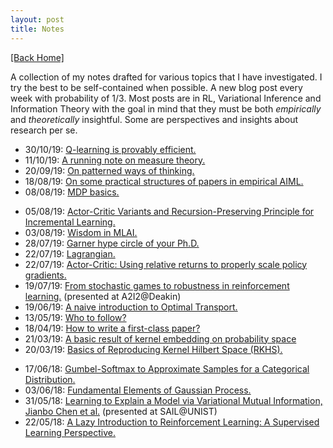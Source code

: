 ```yaml
---
layout: post
title: Notes
---  
```

[[Back Home]](/)   

A collection of my notes drafted for various topics that I have investigated. I try the best to be self-contained when possible. A new blog post every week with probability of $1/3$. Most posts are in RL, Variational Inference and Information Theory with the goal in mind that they must be both *empirically* and *theoretically* insightful. Some are perspectives and insights about research per se. 

* 30/10/19: [Q-learning is provably efficient.](/blogs/q_learning_provable)
* 11/10/19: [A running note on measure theory.](/blogs/measure_theory)
* 20/09/19: [On patterned ways of thinking.](/blogs/rand_great)
* 18/08/19: [On some practical structures of papers in empirical AIML.](/blogs/paper_structures)
* 08/08/19: [MDP basics.](/blogs/mdp)
<!-- * 06/08/19: [Concentration Inequalities.](/blogs/concentration_ineq) -->
* 05/08/19: [Actor-Critic Variants and Recursion-Preserving Principle for Incremental Learning.](/blogs/ac_variants)
* 03/08/19: [Wisdom in MLAI.](/blogs/wisdom)
* 28/07/19: [Garner hype circle of your Ph.D.](/blogs/hype_circle)
* 22/07/19: [Lagrangian.](/blogs/lagrangian)
* 22/07/19: [Actor-Critic: Using relative returns to properly scale policy gradients.](/blogs/actor_critic) 
* 19/07/19: [From stochastic games to robustness in reinforcement learning.](/blogs/sgrl.pdf) (presented at A2I2@Deakin)
* 19/06/19: [A naive introduction to Optimal Transport.](/blogs/ot_intro) 
* 13/05/19: [Who to follow?](/blogs/who_to_follow) 
* 18/04/19: [How to write a first-class paper?](/blogs/how_to_write_papers) 
* 21/03/19: [A basic result of kernel embedding on probability space](/blogs/functional_prob_space)
* 20/03/19: [Basics of Reproducing Kernel Hilbert Space (RKHS).](/blogs/rkhs.pdf) 
<!-- * 08/08/18: [How Information theory possibly helps AI?](http://mlsidenotes.blogspot.com/2018/08/from-information-theory-to-machine.html) -->
* 17/06/18: [Gumbel-Softmax to Approximate Samples for a Categorical Distribution.](/blogs/gumbel_softmax) 
* 03/06/18: [Fundamental Elements of Gaussian Process.](/blogs/gp_fr.pdf) 
* 31/05/18: [Learning to Explain a Model via Variational Mutual Information, Jianbo Chen et al.](/blogs/l2x.pdf) (presented at SAIL@UNIST)   
* 22/05/18: [A Lazy Introduction to Reinforcement Learning: A Supervised Learning Perspective.](/blogs/rl_intro.pdf) 



<!-- ## Topics I plan to write on  
* <strike>Actor-critic algorithms in RL: done</strike> 
* Stabilizing and variance-reduction in Actor-Critic:
    * [Catastrophic forgetting and continual learning](https://arxiv.org/abs/1807.04015) 
    * [TD-regularized Actor-Critic methods](https://arxiv.org/abs/1812.08288) 
* Variational Inference in RL:
    * [Deep Variational RL for POMDPs](https://arxiv.org/abs/1806.02426)

* Invariant risk minimization  
* No free lunch theorem   -->
